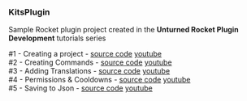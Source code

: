 ### KitsPlugin
Sample Rocket plugin project created in the **Unturned Rocket Plugin Development** tutorials series

#1 - Creating a project - [source code](https://github.com/RestoreMonarchyPlugins/KitsPlugin/tree/part1) [youtube](https://www.youtube.com/watch?v=ngmD7Zx_iRw&list=PLFHvXbDC4Vk1NnS27INhLCfEwhzbiQYFA&index=2)  
#2 - Creating Commands - [source code](https://github.com/RestoreMonarchyPlugins/KitsPlugin/tree/part2) [youtube](https://www.youtube.com/watch?v=7DSVsGBcAdY&list=PLFHvXbDC4Vk1NnS27INhLCfEwhzbiQYFA&index=3)  
#3 - Adding Translations - [source code](https://github.com/RestoreMonarchyPlugins/KitsPlugin/tree/part3) [youtube](https://www.youtube.com/watch?v=wVfOWkkYFDs&list=PLFHvXbDC4Vk1NnS27INhLCfEwhzbiQYFA&index=4)  
#4 - Permissions & Cooldowns - [source code](https://github.com/RestoreMonarchyPlugins/KitsPlugin/tree/part4) [youtube](https://www.youtube.com/watch?v=xggQ78C4yFk&list=PLFHvXbDC4Vk1NnS27INhLCfEwhzbiQYFA&index=5)  
#5 - Saving to Json - [source code](https://github.com/RestoreMonarchyPlugins/KitsPlugin/tree/part5) [youtube](https://www.youtube.com/watch?v=3A_kcGX4HvY&list=PLFHvXbDC4Vk1NnS27INhLCfEwhzbiQYFA&index=6)  

